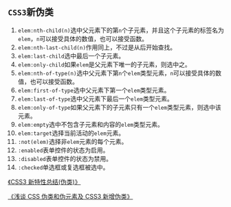 ## `CSS3`新伪类

1. `elem:nth-child(n)`选中父元素下的第`n`个子元素，并且这个子元素的标签名为`elem`，`n`可以接受具体的数值，也可以接受函数。
2. `elem:nth-last-child(n)`作用同上，不过是从后开始查找。
3. `elem:last-child`选中最后一个子元素。
4. `elem:only-child`如果`elem`是父元素下唯一的子元素，则选中之。
5. `elem:nth-of-type(n)`选中父元素下第`n`个`elem`类型元素，`n`可以接受具体的数值，也可以接受函数。
6. `elem:first-of-type`选中父元素下第一个`elem`类型元素。
7. `elem:last-of-type`选中父元素下最后一个`elem`类型元素。
8. `elem:only-of-type`如果父元素下的子元素只有一个`elem`类型元素，则选中该元素。
9. `elem:empty`选中不包含子元素和内容的`elem`类型元素。
10. `elem:target`选择当前活动的`elem`元素。
11. `:not(elem)`选择非`elem`元素的每个元素。
12. `:enabled`表单控件的状态为启用。
13. `:disabled`表单控件的状态为禁用。
14. `:checked`单选框或复选框被选中。

[《CSS3 新特性总结(伪类)》](https://www.cnblogs.com/SKLthegoodman/p/css3.html)

[《浅谈 CSS 伪类和伪元素及 CSS3 新增伪类》](https://blog.csdn.net/zhouziyu2011/article/details/58605705)
